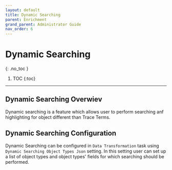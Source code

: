 ```yaml
---
layout: default
title: Dynamic Searching
parent: Enrichment
grand_parent: Administrator Guide
nav_order: 6
---
```

# Dynamic Searching
{: .no_toc }


1. TOC
{:toc}

---
## Dynamic Searching Overwiev
Dynamic searching is a feature which allows user to perform searching anf highlighting for object different than Trace Terms.

## Dynamic Searching Configuration
Dynamic Searching can be configured in `Data Transformation` task using `Dynamic Searching Object Types Json` setting. In this setting user can set up a list of object types and object types' fields for which searching should be performed. 


